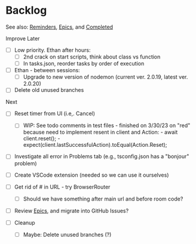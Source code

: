 # Backlog

See also: [Reminders](./reminders.md), [Epics](./epics.md), and [Completed](./completed.md)

Improve Later

- [ ] Low priority. Ethan after hours:
  - [ ] 2nd crack on start scripts, think about class vs function
  - [ ] In tasks.json, reorder tasks by order of execution
- [ ] Ethan - between sessions:
  - [ ] Upgrade to new version of nodemon (current ver. 2.0.19, latest ver. 2.0.20)
- [ ] Delete old unused branches

Next

- [ ] Reset timer from UI (i.e,. Cancel)
  - [ ] WIP: See todo comments in test files - finished on 3/30/23 on "red" because need to implement resent in client and Action:
        - await client.reset();
        - expect(client.lastSuccessfulAction).toEqual(Action.Reset); 
- [ ] Investigate all error in Problems tab (e.g., tsconfig.json has a "bonjour" problem)
- [ ] Create VSCode extension (needed so we can use it ourselves)

- [ ] Get rid of # in URL - try BrowserRouter
  - [ ] Should we have something after main url and before room code?
- [ ] Review [Epics](./epics.md), and migrate into GitHub Issues?
- [ ] Cleanup
  - [ ] Maybe: Delete unused branches (?)
